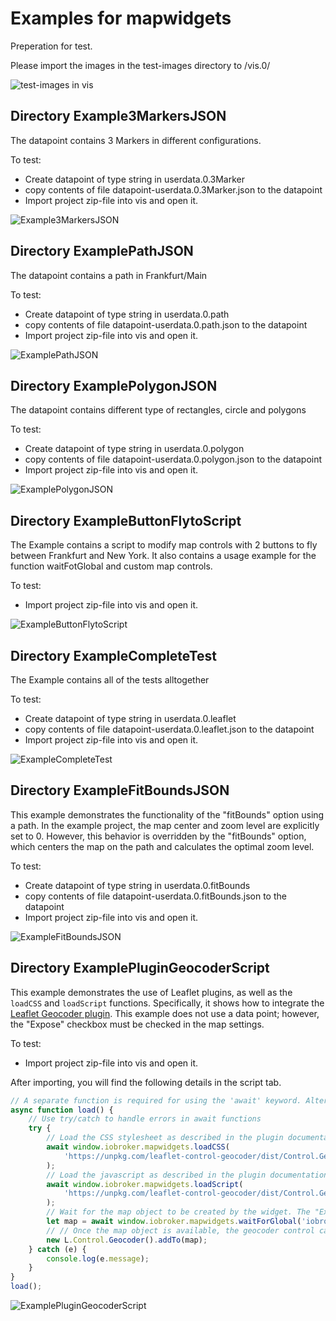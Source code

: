 # Examples for mapwidgets

Preperation for test.

Please import the images in the test-images directory to /vis.0/

![test-images in vis](./test-images/test-images.png)

## Directory Example3MarkersJSON

The datapoint contains 3 Markers in different configurations.

To test:

- Create datapoint of type string in userdata.0.3Marker
- copy contents of file datapoint-userdata.0.3Marker.json to the datapoint
- Import project zip-file into vis and open it.

![Example3MarkersJSON](./Example3MarkersJSON/Example3MarkersJSON.png)

## Directory ExamplePathJSON

The datapoint contains a path in Frankfurt/Main

To test:

- Create datapoint of type string in userdata.0.path
- copy contents of file datapoint-userdata.0.path.json to the datapoint
- Import project zip-file into vis and open it.

![ExamplePathJSON](./ExamplePathJSON/ExamplePathJSON.png)

## Directory ExamplePolygonJSON

The datapoint contains different type of rectangles, circle and polygons

To test:

- Create datapoint of type string in userdata.0.polygon
- copy contents of file datapoint-userdata.0.polygon.json to the datapoint
- Import project zip-file into vis and open it.

![ExamplePolygonJSON](./ExamplePolygonJSON/ExamplePolygonJSON.png)

## Directory ExampleButtonFlytoScript

The Example contains a script to modify map controls with 2 buttons
to fly between Frankfurt and New York.
It also contains a usage example for the function waitFotGlobal and custom map controls.

To test:

- Import project zip-file into vis and open it.

![ExampleButtonFlytoScript](./ExampleButtonFlytoScript/ExampleButtonFlytoScript.png)

## Directory ExampleCompleteTest

The Example contains all of the tests alltogether

To test:

- Create datapoint of type string in userdata.0.leaflet
- copy contents of file datapoint-userdata.0.leaflet.json to the datapoint
- Import project zip-file into vis and open it.

![ExampleCompleteTest](./ExampleCompleteTest/ExampleCompleteTest.png)

## Directory ExampleFitBoundsJSON

This example demonstrates the functionality of the "fitBounds" option using a path.
In the example project, the map center and zoom level are explicitly set to 0.
However, this behavior is overridden by the "fitBounds" option,
which centers the map on the path and calculates the optimal zoom level.

To test:

- Create datapoint of type string in userdata.0.fitBounds
- copy contents of file datapoint-userdata.0.fitBounds.json to the datapoint
- Import project zip-file into vis and open it.

![ExampleFitBoundsJSON](./ExampleFitBoundsJSON/ExamplefitBounds.png)

## Directory ExamplePluginGeocoderScript

This example demonstrates the use of Leaflet plugins,
as well as the `loadCSS` and `loadScript` functions.
Specifically, it shows how to integrate the
[Leaflet Geocoder plugin](https://github.com/perliedman/leaflet-control-geocoder).
This example does not use a data point; however,
the "Expose" checkbox must be checked in the map settings.

To test:

- Import project zip-file into vis and open it.

After importing, you will find the following details in the script tab.

```javascript
// A separate function is required for using the 'await' keyword. Alternatively, the Promise/then notation must be used.
async function load() {
    // Use try/catch to handle errors in await functions
    try {
        // Load the CSS stylesheet as described in the plugin documentation
        await window.iobroker.mapwidgets.loadCSS(
            'https://unpkg.com/leaflet-control-geocoder/dist/Control.Geocoder.css',
        );
        // Load the javascript as described in the plugin documentation
        await window.iobroker.mapwidgets.loadScript(
            'https://unpkg.com/leaflet-control-geocoder/dist/Control.Geocoder.js',
        );
        // Wait for the map object to be created by the widget. The "Expose" option must be checked in the widget settings.
        let map = await window.iobroker.mapwidgets.waitForGlobal('iobroker.mapwidgets.w00001.map', 200, 5000);
        // // Once the map object is available, the geocoder control can be added to the map.
        new L.Control.Geocoder().addTo(map);
    } catch (e) {
        console.log(e.message);
    }
}
load();
```

![ExamplePluginGeocoderScript](./ExamplePluginGeocoderScript/ExamplePluginGeocoderScript.png)
